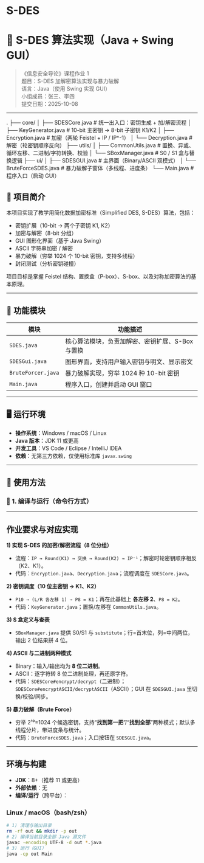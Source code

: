 # S-DES
# 🔐 S-DES 算法实现（Java + Swing GUI）

> 《信息安全导论》课程作业 1  
> 题目：S-DES 加解密算法实现与暴力破解  
> 语言：Java（使用 Swing 实现 GUI）  
> 小组成员：张三、李四  
> 提交日期：2025-10-08

---
.
├── core/
│   ├── SDESCore.java         # 统一出入口：密钥生成 + 加/解密流程
│   ├── KeyGenerator.java     # 10-bit 主密钥 → 8-bit 子密钥 K1/K2
│   ├── Encryption.java       # 加密（两轮 Feistel + IP / IP^-1）
│   └── Decryption.java       # 解密（轮密钥顺序反向）
├── utils/
│   ├── CommonUtils.java      # 置换、异或、循环左移、二进制/字符转换、校验
│   └── SBoxManager.java      # S0 / S1 盒与替换逻辑
├── ui/
│   ├── SDESGUI.java          # 主界面（Binary/ASCII 双模式）
│   └── BruteForceSDES.java   # 暴力破解子窗体（多线程、进度条）
└── Main.java                 # 程序入口（启动 GUI）



## 📖 项目简介

本项目实现了教学用简化数据加密标准（Simplified DES, S-DES）算法，包括：

- 密钥扩展（10-bit → 两个子密钥 K1, K2）
- 加密与解密（8-bit 分组）
- GUI 图形化界面（基于 Java Swing）
- ASCII 字符串加密 / 解密
- 暴力破解（穷举 1024 个 10-bit 密钥，支持多线程）
- 封闭测试（分析密钥碰撞）

项目目标是掌握 Feistel 结构、置换盒（P-box）、S-box、以及对称加密算法的基本原理。

---

## 🧱 功能模块

| 模块 | 功能描述 |
|------|-----------|
| `SDES.java` | 核心算法模块，负责加解密、密钥扩展、S-Box 与置换 |
| `SDESGui.java` | 图形界面，支持用户输入密钥与明文、显示密文 |
| `BruteForcer.java` | 暴力破解实现，穷举 1024 种 10-bit 密钥 |
| `Main.java` | 程序入口，创建并启动 GUI 窗口 |

---

## 🖥️ 运行环境

- **操作系统**：Windows / macOS / Linux  
- **Java 版本**：JDK 11 或更高  
- **开发工具**：VS Code / Eclipse / IntelliJ IDEA  
- **依赖**：无第三方依赖，仅使用标准库 `javax.swing`

---

## 🚀 使用方法

### 🧩 1. 编译与运行（命令行方式）



---

## 作业要求与对应实现

**1) 实现 S-DES 的加密/解密流程（8 位分组）**  
- 流程：`IP → Round(K1) → 交换 → Round(K2) → IP⁻¹`；解密时轮密钥顺序相反（K2、K1）。  
- 代码：`Encryption.java`、`Decryption.java`；流程调度在 `SDESCore.java`。

**2) 密钥调度（10 位主密钥 → K1、K2）**  
- `P10 → (L/R 各左移 1) → P8 = K1`；再在此基础上 **各左移 2**、`P8 = K2`。  
- 代码：`KeyGenerator.java`；置换/左移在 `CommonUtils.java`。

**3) S 盒定义与查表**  
- `SBoxManager.java` 提供 S0/S1 与 `substitute`；行=首末位，列=中间两位，输出 2 位结果拼 4 位。

**4) ASCII 与二进制两种模式**  
- Binary：输入/输出均为 **8 位二进制**。  
- ASCII：逐字符转 8 位二进制处理，再还原字符。  
- 代码：`SDESCore#encrypt/decrypt`（二进制）；`SDESCore#encryptASCII/decryptASCII`（ASCII）；GUI 在 `SDESGUI.java` 里切换/校验/同步。

**5) 暴力破解（Brute Force）**  
- 穷举 2¹⁰=1024 个候选密钥，支持“**找到第一把**”/“**找到全部**”两种模式；默认多线程分片，带进度条与统计。  
- 代码：`BruteForceSDES.java`；入口按钮在 `SDESGUI.java`。

---

## 环境与构建

- **JDK**：8+（推荐 11 或更高）
- **外部依赖**：无
- **编译/运行**（跨平台）：

### Linux / macOS（bash/zsh）
```bash
# 1) 清理与输出目录
rm -rf out && mkdir -p out
# 2) 编译当前目录全部 Java 源文件
javac -encoding UTF-8 -d out *.java
# 3) 运行（GUI）
java -cp out Main

